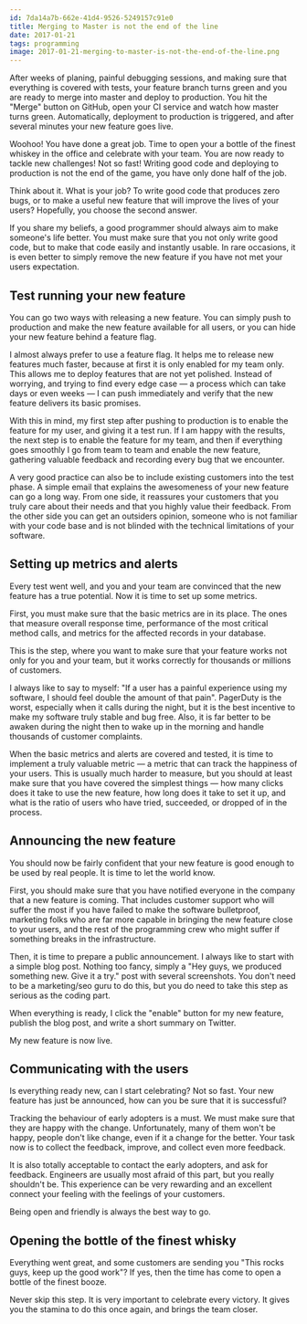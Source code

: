 ```yaml
---
id: 7da14a7b-662e-41d4-9526-5249157c91e0
title: Merging to Master is not the end of the line
date: 2017-01-21
tags: programming
image: 2017-01-21-merging-to-master-is-not-the-end-of-the-line.png
---
```


After weeks of planing, painful debugging sessions, and making sure that
everything is covered with tests, your feature branch turns green and you are
ready to merge into master and deploy to production. You hit the "Merge" button
on GitHub, open your CI service and watch how master turns green.
Automatically, deployment to production is triggered, and after several minutes
your new feature goes live.

Woohoo! You have done a great job. Time to open your a bottle of the finest
whiskey in the office and celebrate with your team. You are now ready to tackle
new challenges! Not so fast! Writing good code and deploying to production is
not the end of the game, you have only done half of the job.

Think about it. What is your job? To write good code that produces zero bugs, or
to make a useful new feature that will improve the lives of your users?
Hopefully, you choose the second answer.

If you share my beliefs, a good programmer should always aim to make someone's
life better. You must make sure that you not only write good code, but to make
that code easily and instantly usable. In rare occasions, it is even better to
simply remove the new feature if you have not met your users expectation.

## Test running your new feature

You can go two ways with releasing a new feature. You can simply push to
production and make the new feature available for all users, or you can hide
your new feature behind a feature flag.

I almost always prefer to use a feature flag. It helps me to release new
features much faster, because at first it is only enabled for my team only. This
allows me to deploy features that are not yet polished. Instead of worrying, and
trying to find every edge case &mdash; a process which can take days or even
weeks &mdash; I can push immediately and verify that the new feature delivers
its basic promises.

With this in mind, my first step after pushing to production is to enable the
feature for my user, and giving it a test run. If I am happy with the results,
the next step is to enable the feature for my team, and then if everything goes
smoothly I go from team to team and enable the new feature, gathering valuable
feedback and recording every bug that we encounter.

A very good practice can also be to include existing customers into the test
phase. A simple email that explains the awesomeness of your new feature can go a
long way. From one side, it reassures your customers that you truly care about
their needs and that you highly value their feedback. From the other side you
can get an outsiders opinion, someone who is not familiar with your code base
and is not blinded with the technical limitations of your software.

## Setting up metrics and alerts

Every test went well, and you and your team are convinced that the new feature
has a true potential. Now it is time to set up some metrics.

First, you must make sure that the basic metrics are in its place. The ones that
measure overall response time, performance of the most critical method calls,
and metrics for the affected records in your database.

This is the step, where you want to make sure that your feature works not only
for you and your team, but it works correctly for thousands or millions of
customers.

I always like to say to myself: "If a user has a painful experience using my
software, I should feel double the amount of that pain". PagerDuty is the worst,
especially when it calls during the night, but it is the best incentive to make
my software truly stable and bug free. Also, it is far better to be awaken
during the night then to wake up in the morning and handle thousands of customer
complaints.

When the basic metrics and alerts are covered and tested, it is time to
implement a truly valuable metric &mdash; a metric that can track the happiness
of your users. This is usually much harder to measure, but you should at least
make sure that you have covered the simplest things &mdash; how many clicks does
it take to use the new feature, how long does it take to set it up, and what is
the ratio of users who have tried, succeeded, or dropped of in the process.

## Announcing the new feature

You should now be fairly confident that your new feature is good enough to be
used by real people. It is time to let the world know.

First, you should make sure that you have notified everyone in the company that
a new feature is coming. That includes customer support who will suffer the most
if you have failed to make the software bulletproof, marketing folks who are far
more capable in bringing the new feature close to your users, and the rest of
the programming crew who might suffer if something breaks in the infrastructure.

Then, it is time to prepare a public announcement. I always like to start with
a simple blog post. Nothing too fancy, simply a "Hey guys, we produced something
new. Give it a try." post with several screenshots.  You don't need to be a
marketing/seo guru to do this, but you do need to take this step as serious as
the coding part.

When everything is ready, I click the "enable" button for my new feature,
publish the blog post, and write a short summary on Twitter.

My new feature is now live.

## Communicating with the users

Is everything ready new, can I start celebrating? Not so fast. Your new feature
has just be announced, how can you be sure that it is successful?

Tracking the behaviour of early adopters is a must. We must make sure that they
are happy with the change. Unfortunately, many of them won't be happy, people
don't like change, even if it a change for the better. Your task now is to
collect the feedback, improve, and collect even more feedback.

It is also totally acceptable to contact the early adopters, and ask for
feedback. Engineers are usually most afraid of this part, but you really
shouldn't be. This experience can be very rewarding and an excellent connect
your feeling with the feelings of your customers.

Being open and friendly is always the best way to go.

## Opening the bottle of the finest whisky

Everything went great, and some customers are sending you "This rocks guys, keep
up the good work"? If yes, then the time has come to open a bottle of the finest
booze.

Never skip this step. It is very important to celebrate every victory. It gives
you the stamina to do this once again, and brings the team closer.

